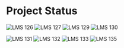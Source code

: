 # Project Status

![LMS 126][lms_126]
![LMS 127][lms_127]
![LMS 129][lms_129]
![LMS 130][lms_130]

![LMS 131][lms_131]
![LMS 132][lms_132]
![LMS 133][lms_133]
![LMS 135][lms_135]

<!-- Change REPO_NAME for the name of your repository -->
[lms_126]: https://byob.yarr.is/linero-tech/python-hw-BoubacarSise/module_126
[lms_127]: https://byob.yarr.is/linero-tech/python-hw-BoubacarSise/module_127
[lms_129]: https://byob.yarr.is/linero-tech/python-hw-BoubacarSise/module_129
[lms_130]: https://byob.yarr.is/linero-tech/python-hw-BoubacarSise/module_130
[lms_131]: https://byob.yarr.is/linero-tech/python-hw-BoubacarSise/module_131
[lms_132]: https://byob.yarr.is/linero-tech/python-hw-BoubacarSise/module_132
[lms_133]: https://byob.yarr.is/linero-tech/python-hw-BoubacarSise/module_133
[lms_135]: https://byob.yarr.is/linero-tech/python-hw-BoubacarSise/module_135